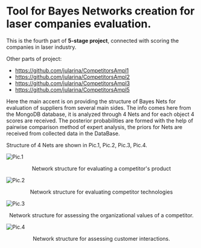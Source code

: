 # Tool for Bayes Networks creation for laser companies evaluation.

This is the fourth part of **5-stage project**, connected with scoring the companies in laser industry.

Other parts of project:
- https://github.com/jularina/CompetitorsAmpl1
- https://github.com/jularina/CompetitorsAmpl2
- https://github.com/jularina/CompetitorsAmpl3
- https://github.com/jularina/CompetitorsAmpl5

Here the main accent is on providing the structure of Bayes Nets for evaluation of suppliers from several main sides.
The info comes here from the MongoDB database, it is analyzed through 4 Nets and for each object 4 scores are received. 
The posterior probabilities are formed with the help of pairwise comparison method of expert analysis, the priors for Nets are received from collected data in the DataBase.

Structure of 4 Nets are shown in Pic.1, Pic.2, Pic.3, Pic.4. 

![Pic.1](https://user-images.githubusercontent.com/56595596/144024506-02978673-9bb2-45ff-8c09-82f3b4537926.png)

<p align="center">
  Network structure for evaluating a competitor's product
</p>

![Pic.2](https://user-images.githubusercontent.com/56595596/144024945-1b4a5a90-6189-4c03-9987-f91d61e63f05.png)

<p align="center">
  Network structure for evaluating competitor technologies
</p>

![Pic.3](https://user-images.githubusercontent.com/56595596/144025095-b3c24407-3ebf-4937-8b74-98d3ffbd1508.png)

<p align="center">
  Network structure for assessing the organizational values of a competitor.
</p>

![Pic.4](https://user-images.githubusercontent.com/56595596/144025189-cf6c04b6-c3bd-4b1f-ab9a-ff68ea79ef2d.png)

<p align="center">
  Network structure for assessing customer interactions.
</p>
